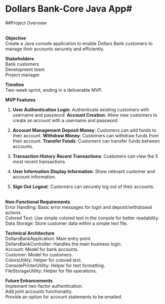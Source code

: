 # Dollars Bank-Core Java App#

##Project Overview

**<br>Objective**
<br>Create a Java console application to enable Dollars Bank customers to manage their accounts securely and efficiently.

**Stakeholders**
<br>Bank customers
<br>Development team
<br>Project manager

**Timeline**
<br>Two-week sprint, ending in a deliverable MVP.

**MVP Features**
1. **User Authentication**
**Login**: Authenticate existing customers with username and password.
**Account Creation**: Allow new customers to create an account with a username and password.

2. **Account Management**
**Deposit Money**: Customers can add funds to their account.
**Withdraw Money**: Customers can withdraw funds from their account.
**Transfer Funds**: Customers can transfer funds between accounts.

3. **Transaction History**
**Recent Transactions**: Customers can view the 5 most recent transactions.

4. **User Information**
**Display Information**: Show relevant customer and account information.
5. **Sign Out**
**Logout**: Customers can securely log out of their accounts.

**<br>Non-Functional Requirements**
<br>Error Handling: Basic error messages for login and deposit/withdrawal actions.
<br>Colored Text: Use simple colored text in the console for better readability.
<br>Data Storage: Store customer data within a simple text file.

**Technical Architecture**
<br>DollarsBankApplication: Main entry point.
<br>DollarsBankController: Handles the main business logic.
<br>Account: Model for bank accounts.
<br>Customer: Model for customers.
<br>ColorsUtility: Helper for colored text.
<br>ConsolePrinterUtility: Helper for text formatting.
<br>FileStorageUtility: Helper for file operations.


**Future Enhancements**
<br>Implement two-factor authentication.
<br>Add joint accounts functionality.
<br>Provide an option for account statements to be emailed.












